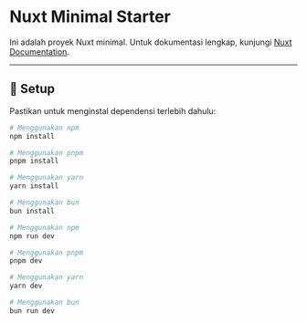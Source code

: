 # Nuxt Minimal Starter

Ini adalah proyek Nuxt minimal. Untuk dokumentasi lengkap, kunjungi [Nuxt Documentation](https://nuxt.com/docs/getting-started/introduction).

---

## 🚀 Setup

Pastikan untuk menginstal dependensi terlebih dahulu:

```bash
# Menggunakan npm
npm install

# Menggunakan pnpm
pnpm install

# Menggunakan yarn
yarn install

# Menggunakan bun
bun install

# Menggunakan npm
npm run dev

# Menggunakan pnpm
pnpm dev

# Menggunakan yarn
yarn dev

# Menggunakan bun
bun run dev

